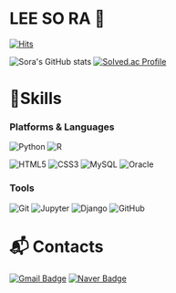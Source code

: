 # LEE SO RA 🐰

[![Hits](https://hits.seeyoufarm.com/api/count/incr/badge.svg?url=https%3A%2F%2Fgithub.com%2Fleeesoraaa&count_bg=%23F2BAE2&title_bg=%23DF4F98&icon=&icon_color=%23E7E7E7&title=hits&edge_flat=false)](https://hits.seeyoufarm.com)

![Sora's GitHub stats](https://github-readme-stats.vercel.app/api?username=leeesoraaa&show_icons=true&theme=dracula)
[![Solved.ac Profile](http://mazassumnida.wtf/api/v2/generate_badge?boj=lsrlsh)](https://solved.ac/lsrlsh/)
# 💪Skills
### Platforms & Languages
![Python](https://img.shields.io/badge/Python-3776AB.svg?&style=for-the-badge&logo=Python&logoColor=white)
![R](https://img.shields.io/badge/R-276DC3.svg?&style=for-the-badge&logo=R&logoColor=white)



![HTML5](https://img.shields.io/badge/HTML5-E34F26.svg?&style=for-the-badge&logo=HTML5&logoColor=white)
![CSS3](https://img.shields.io/badge/CSS3-1572B6.svg?&style=for-the-badge&logo=CSS3&logoColor=white)
![MySQL](https://img.shields.io/badge/MySQL-4479A1.svg?&style=for-the-badge&logo=MySQL&logoColor=white)
![Oracle](https://img.shields.io/badge/Oracle-F80000.svg?&style=for-the-badge&logo=Oracle&logoColor=white)

### Tools
![Git](https://img.shields.io/badge/Git-F05032.svg?&style=for-the-badge&logo=Git&logoColor=white)
![Jupyter](https://img.shields.io/badge/Jupyter-F37626.svg?&style=for-the-badge&logo=Jupyter&logoColor=white)
![Django](https://img.shields.io/badge/Django-092E20.svg?&style=for-the-badge&logo=Django&logoColor=white)
![GitHub](https://img.shields.io/badge/GitHub-181717.svg?&style=for-the-badge&logo=GitHub&logoColor=white)


 
# :mailbox_with_mail: Contacts
[![Gmail Badge](https://img.shields.io/badge/Gmail-d14836?style=flat-square&logo=Gmail&logoColor=white&link=mailto:kimsh1691@gmail.com)](mailto:lsrlsh9981@gmail.com)
[![Naver Badge](https://img.shields.io/badge/Naver-03C75A?style=flat-square&logo=Naver&logoColor=white&link=mailto:rlatngus1691@naver.com)](mailto:lsrlsh@naver.com)
